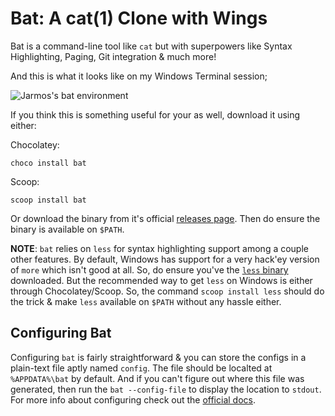 # Bat: A cat(1) Clone with Wings

Bat is a command-line tool like `cat` but with superpowers like Syntax Highlighting, Paging, Git integration & much more!

And this is what it looks like on my Windows Terminal session;

![Jarmos's bat environment](../../assets/bat.gif)

If you think this is something useful for your as well, download it using either:

Chocolatey:

```console
choco install bat
```

Scoop:

```console
scoop install bat
```

Or download the binary from it's official [releases page](https://github.com/sharkdp/bat/releases/latest). Then do ensure the binary is available on `$PATH`.

**NOTE**: `bat` relies on `less` for syntax highlighting support among a couple other features. By default, Windows has support for a very hack'ey version of `more` which isn't good at all. So, do ensure you've the [`less` binary](https://github.com/jftuga/less-Windows) downloaded. But the recommended way to get `less` on Windows is either through Chocolatey/Scoop. So, the command `scoop install less` should do the trick & make `less` available on `$PATH` without any hassle either.

## Configuring Bat

Configuring `bat` is fairly straightforward & you can store the configs in a plain-text file aptly named `config`. The file should be localted at `%APPDATA%\bat` by default. And if you can't figure out where this file was generated, then run the `bat --config-file` to display the location to `stdout`. For more info about configuring check out the [official docs](https://github.com/sharkdp/bat#customization).
